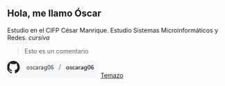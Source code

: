 ## Hola, me llamo Óscar
Estudio en el CIFP César Manrique.
Estudio Sistemas Microinformáticos y Redes.
*cursiva*
> Esto es un comentario
> 
![Descripción de la imagen](https://github.com/oscarag06/oscarag06/blob/main/Captura%20de%20pantalla%202025-05-28%20094729.png)
[Temazo](https://youtu.be/gra-sIV1n4U?feature=shared)
